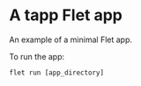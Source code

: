# A tapp Flet app

An example of a minimal Flet app.

To run the app:

```
flet run [app_directory]
```